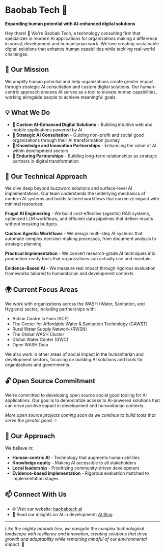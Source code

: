 # Baobab Tech 🌳
**Expanding human potential with AI-enhanced digital solutions**

Hey there! 👋 We're Baobab Tech, a technology consulting firm that specializes in modern AI applications for organizations making a difference in social, development and humanitarian work. We love creating sustainable digital solutions that enhance human capabilities while tackling real-world challenges.

## 🎯 Our Mission
We amplify human potential and help organizations create greater impact through strategic AI consultation and custom digital solutions. Our human-centric approach ensures AI serves as a tool to elevate human capabilities, working alongside people to achieve meaningful goals.

## 💡 What We Do
- **🚀 Custom AI-Enhanced Digital Solutions** - Building intuitive web and mobile applications powered by AI
- **🧭 Strategic AI Consultation** - Guiding non-profit and social good organizations through their AI transformation journey
- **🤝 Knowledge and Innovation Partnerships** - Enhancing the value of AI within development sectors
- **🌱 Enduring Partnerships** - Building long-term relationships as strategic partners in digital transformation

## 🔧 Our Technical Approach
We dive deep beyond buzzword solutions and surface-level AI implementations. Our team understands the underlying mechanics of modern AI systems and builds tailored workflows that maximize impact with minimal resources:

**Frugal AI Engineering** - We build cost-effective (agentic) RAG systems, optimized LLM workflows, and efficient data pipelines that deliver results without breaking budgets.

**Custom Agentic Workflows** - We design multi-step AI systems that automate complex decision-making processes, from document analysis to strategic planning.

**Practical Implementation** - We convert research-grade AI techniques into production-ready tools that organizations can actually use and maintain.

**Evidence-Based AI** - We measure real impact through rigorous evaluation frameworks tailored to humanitarian and development contexts.

## 🌍 Current Focus Areas
We work with organizations across the WASH (Water, Sanitation, and Hygiene) sector, including partnerships with:
- Action Contre la Faim (ACF)
- The Center for Affordable Water & Sanitation Technology (CAWST)
- Rural Water Supply Network (RWSN)
- The Global WASH Cluster
- Global Water Center (GWC)
- Open WASH Data

We also work in other areas of social impact in the humanitarian and development sectors, focusing on building AI solutions and tools for organizations and governments.

## 🔓 Open Source Commitment
We're committed to developing open source social good tooling for AI applications. Our goal is to democratize access to AI-powered solutions that can drive positive impact in development and humanitarian contexts.

*More open source projects coming soon as we continue to build tools that serve the greater good.* ✨

## 🌟 Our Approach
We believe in:
- **Human-centric AI** - Technology that augments human abilities
- **Knowledge equity** - Making AI accessible to all stakeholders
- **Local leadership** - Prioritizing community-driven development
- **Evidence-based implementation** - Rigorous evaluation matched to implementation stages

## 📫 Connect With Us
- 🌐 Visit our website: [baobabtech.ai](https://baobabtech.ai)
- 📝 Read our insights on AI in development: [AI Blog](https://baobabtech.ai/articles)

---
*Like the mighty baobab tree, we navigate the complex technological landscape with resilience and innovation, creating solutions that drive growth and adaptability while remaining mindful of our environmental impact.* 🌳
